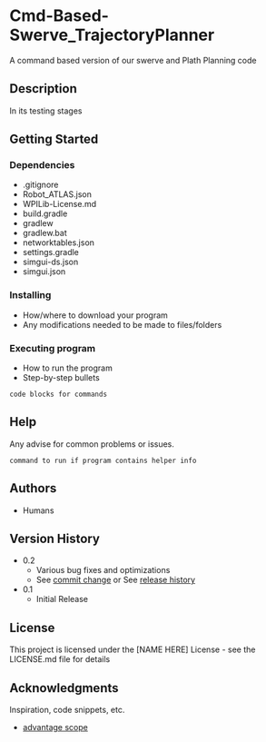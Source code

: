 # Cmd-Based-Swerve_TrajectoryPlanner

A command based version of our swerve and Plath Planning code

## Description

In its testing stages

## Getting Started

### Dependencies

* .gitignore
* Robot_ATLAS.json
* WPILib-License.md
* build.gradle
* gradlew
* gradlew.bat
* networktables.json
* settings.gradle
* simgui-ds.json
* simgui.json

### Installing

* How/where to download your program
* Any modifications needed to be made to files/folders

### Executing program

* How to run the program
* Step-by-step bullets
```
code blocks for commands
```

## Help

Any advise for common problems or issues.
```
command to run if program contains helper info
```

## Authors

* Humans

## Version History

* 0.2
    * Various bug fixes and optimizations
    * See [commit change]() or See [release history]()
* 0.1
    * Initial Release

## License

This project is licensed under the [NAME HERE] License - see the LICENSE.md file for details

## Acknowledgments

Inspiration, code snippets, etc.
* [advantage scope](https://github.com/Mechanical-Advantage/AdvantageScope)

